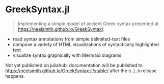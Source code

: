 # GreekSyntax.jl

> Implementing a simple model of ancient Greek syntax presented at <https://neelsmith.github.io/GreekSyntax/>.

- read syntax annotations from simple delimited-text files
- compose a variety of HTML visualizations of syntactically highlighted text
- visualize syntax graphically with Mermaid diagrams


Not yet published on juliahub:  documentation will be published to 
<https://neelsmith.github.io/GreekSyntax.jl/stable/> after the `0.1.0` release happens.
